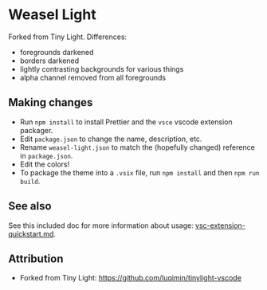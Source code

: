 # Weasel Light

Forked from Tiny Light. Differences:

- foregrounds darkened
- borders darkened
- lightly contrasting backgrounds for various things
- alpha channel removed from all foregrounds

## Making changes

- Run `npm install` to install Prettier and the `vsce` vscode extension packager.
- Edit `package.json` to change the name, description, etc.
- Rename `weasel-light.json` to match the (hopefully changed) reference in `package.json`.
- Edit the colors!
- To package the theme into a `.vsix` file, run `npm install` and then `npm run build`.

## See also

See this included doc for more information about usage: [vsc-extension-quickstart.md](vsc-extension-quickstart.md).

## Attribution

- Forked from Tiny Light: https://github.com/luqimin/tinylight-vscode
